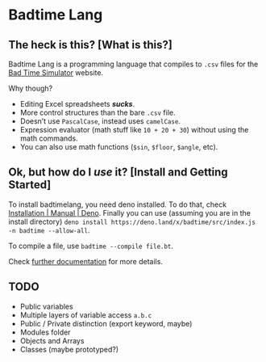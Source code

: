 # Badtime Lang

## The heck is this? [What is this?]

Badtime Lang is a programming language that compiles to `.csv` files for the
[Bad Time Simulator](http://jcw87.github.io/c2-sans-fight/) website.

Why though?

* Editing Excel spreadsheets ***sucks***.
* More control structures than the bare `.csv` file.
* Doesn’t use `PascalCase`, instead uses `camelCase`.
* Expression evaluator (math stuff like `10 + 20 + 30`) without using the math
  commands.
* You can also use math functions (`$sin`, `$floor`, `$angle`, etc).

## Ok, but how do I *use* it? \[Install and Getting Started\]

To install badtimelang, you need deno installed. To do that, check [Installation | Manual | Deno](https://deno.land/manual@v1.36.4/getting_started/installation). Finally you can use (assuming you are in the install directory) `deno install https://deno.land/x/badtime/src/index.js -n badtime --allow-all`.

To compile a file, use `badtime --compile file.bt`.

Check [further documentation](docs/README.md) for more details.

## TODO

* Public variables
* Multiple layers of variable access `a.b.c`
* Public / Private distinction (export keyword, maybe)
* Modules folder
* Objects and Arrays
* Classes (maybe prototyped?)
